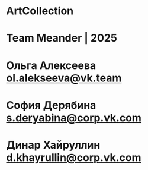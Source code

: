 # ArtCollection
# Team Meander | 2025
# Ольга Алексеева ol.alekseeva@vk.team
# София Дерябина s.deryabina@corp.vk.com
# Динар Хайруллин d.khayrullin@corp.vk.com
